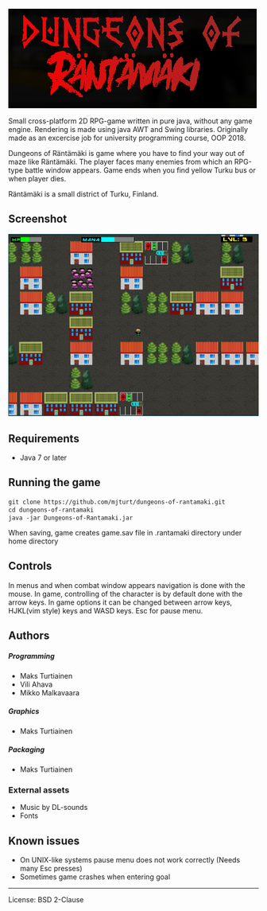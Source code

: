 ![Dundeons of Rantamaki logo](/images/logo.png?raw=true "Dungeons of Räntämäki")

Small cross-platform 2D RPG-game written in pure java, without any game engine. Rendering is made using java AWT and Swing libraries. Originally made as an excercise job for university programming course, OOP 2018.

Dungeons of Räntämäki is game where you have to find your way out of maze like Räntämäki. The player faces many enemies from which an RPG-type battle window appears. Game ends when you find yellow Turku bus or when player dies.

Räntämäki is a small district of Turku, Finland.

Screenshot
------------------
![Screenshot](/images/screenshots/game1.png?raw=true "Screenshot")

Requirements
------------------
- Java 7 or later

Running the game
------------------
```
git clone https://github.com/mjturt/dungeons-of-rantamaki.git
cd dungeons-of-rantamaki
java -jar Dungeons-of-Rantamaki.jar
```
When saving, game creates game.sav file in .rantamaki directory under home directory

Controls
------------------
In menus and when combat window appears navigation is done with the mouse.
In game, controlling of the character is by default done with the arrow keys. In game options it can be changed between arrow keys, HJKL(vim style) keys and WASD keys. Esc for pause menu.

Authors
------------------
##### Programming
- Maks Turtiainen
- Vili Ahava
- Mikko Malkavaara
##### Graphics
- Maks Turtiainen
##### Packaging
- Maks Turtiainen
### External assets
- Music by DL-sounds
- Fonts

Known issues
------------------
- On UNIX-like systems pause menu does not work correctly (Needs many Esc presses)
- Sometimes game crashes when entering goal
---
License: BSD 2-Clause
